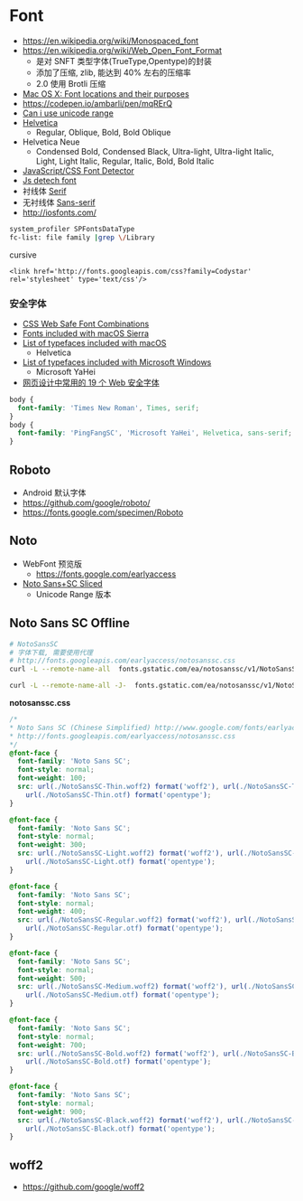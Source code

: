 # Font

- https://en.wikipedia.org/wiki/Monospaced_font
- https://en.wikipedia.org/wiki/Web_Open_Font_Format
  - 是对 SNFT 类型字体(TrueType,Opentype)的封装
  - 添加了压缩, zlib, 能达到 40% 左右的压缩率
  - 2.0 使用 Brotli 压缩
- [Mac OS X: Font locations and their purposes](https://support.apple.com/en-us/HT201722)
- https://codepen.io/ambarli/pen/mqRErQ
- [Can i use unicode range](https://caniuse.com/#search=unicode%20range)
- [Helvetica](https://en.wikipedia.org/wiki/Helvetica)
  - Regular, Oblique, Bold, Bold Oblique
- Helvetica Neue
  - Condensed Bold, Condensed Black, Ultra-light, Ultra-light Italic, Light, Light Italic, Regular, Italic, Bold, Bold Italic
- [JavaScript/CSS Font Detector](http://www.lalit.org/lab/javascript-css-font-detect/)
- [Js detech font](https://stackoverflow.com/a/3368855/1870054)
- 衬线体 [Serif](https://en.wikipedia.org/wiki/Serif)
- 无衬线体 [Sans-serif](https://en.wikipedia.org/wiki/Sans-serif)
- http://iosfonts.com/

```bash
system_profiler SPFontsDataType
fc-list: file family |grep \/Library
```

cursive

```
<link href='http://fonts.googleapis.com/css?family=Codystar' rel='stylesheet' type='text/css'/>
```




### 安全字体

- [CSS Web Safe Font Combinations](https://www.w3schools.com/cssref/css_websafe_fonts.asp)
- [Fonts included with macOS Sierra](https://support.apple.com/en-us/HT206872)
- [List of typefaces included with macOS](https://en.wikipedia.org/wiki/List_of_typefaces_included_with_macOS)
  - Helvetica
- [List of typefaces included with Microsoft Windows](https://en.wikipedia.org/wiki/List_of_typefaces_included_with_Microsoft_Windows)
  - Microsoft YaHei
- [网页设计中常用的 19 个 Web 安全字体](https://blog.csdn.net/joyous/article/details/51498105)

```css
body {
  font-family: 'Times New Roman', Times, serif;
}
body {
  font-family: 'PingFangSC', 'Microsoft YaHei', Helvetica, sans-serif;
}
```

## Roboto

- Android 默认字体
- https://github.com/google/roboto/
- https://fonts.google.com/specimen/Roboto

## Noto

- WebFont 预览版
  - https://fonts.google.com/earlyaccess
- [Noto Sans+SC Sliced](https://fonts.google.com/earlyaccess#Noto+Sans+SC+Sliced)
  - Unicode Range 版本

## Noto Sans SC Offline

```bash
# NotoSansSC
# 字体下载, 需要使用代理
# http://fonts.googleapis.com/earlyaccess/notosanssc.css
curl -L --remote-name-all  fonts.gstatic.com/ea/notosanssc/v1/NotoSansSC-{Thin,Light,Regular,Medium,Bold,Black}.{woff2,woff,otf}

curl -L --remote-name-all -J-  fonts.gstatic.com/ea/notosanssc/v1/NotoSansSC-{Thin,Light,Regular,Medium,Bold,Black}.woff2
```

**notosanssc.css**

```css
/*
* Noto Sans SC (Chinese Simplified) http://www.google.com/fonts/earlyaccess
* http://fonts.googleapis.com/earlyaccess/notosanssc.css
*/
@font-face {
  font-family: 'Noto Sans SC';
  font-style: normal;
  font-weight: 100;
  src: url(./NotoSansSC-Thin.woff2) format('woff2'), url(./NotoSansSC-Thin.woff) format('woff'),
    url(./NotoSansSC-Thin.otf) format('opentype');
}

@font-face {
  font-family: 'Noto Sans SC';
  font-style: normal;
  font-weight: 300;
  src: url(./NotoSansSC-Light.woff2) format('woff2'), url(./NotoSansSC-Light.woff) format('woff'),
    url(./NotoSansSC-Light.otf) format('opentype');
}

@font-face {
  font-family: 'Noto Sans SC';
  font-style: normal;
  font-weight: 400;
  src: url(./NotoSansSC-Regular.woff2) format('woff2'), url(./NotoSansSC-Regular.woff) format('woff'),
    url(./NotoSansSC-Regular.otf) format('opentype');
}

@font-face {
  font-family: 'Noto Sans SC';
  font-style: normal;
  font-weight: 500;
  src: url(./NotoSansSC-Medium.woff2) format('woff2'), url(./NotoSansSC-Medium.woff) format('woff'),
    url(./NotoSansSC-Medium.otf) format('opentype');
}

@font-face {
  font-family: 'Noto Sans SC';
  font-style: normal;
  font-weight: 700;
  src: url(./NotoSansSC-Bold.woff2) format('woff2'), url(./NotoSansSC-Bold.woff) format('woff'),
    url(./NotoSansSC-Bold.otf) format('opentype');
}

@font-face {
  font-family: 'Noto Sans SC';
  font-style: normal;
  font-weight: 900;
  src: url(./NotoSansSC-Black.woff2) format('woff2'), url(./NotoSansSC-Black.woff) format('woff'),
    url(./NotoSansSC-Black.otf) format('opentype');
}
```

## woff2

- https://github.com/google/woff2
